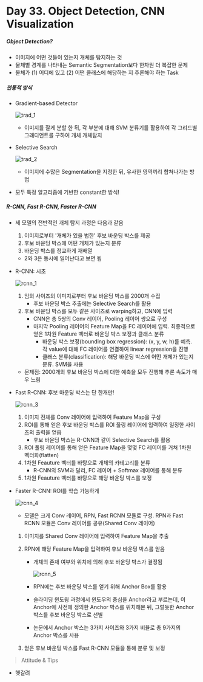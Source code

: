 # Day 33. Object Detection, CNN Visualization

##### Object Detection?

- 이미지에 어떤 것들이 있는지 개체를 탐지하는 것
- 물체별 경계를 나타내는 Semantic Segmentation보다 한차원 더 복잡한 문제
- 물체가 (1) 어디에 있고 (2) 어떤 클래스에 해당하는 지 추론해야 하는 Task

##### 전통적 방식
- Gradient-based Detector

  ![trad_1](https://github.com/iloveslowfood/iloveTIL/blob/main/boostcamp_ai/etc/images/week07/trad_1.jpg?raw=true)

  - 이미지를 잘게 분할 한 뒤, 각 부분에 대해 SVM 분류기를 활용하여 각 그리드별 그래디언트를 구하여 개체 개체탐지

- Selective Search

  ![trad_2](https://github.com/iloveslowfood/iloveTIL/blob/main/boostcamp_ai/etc/images/week07/trad_2.jpg?raw=true)

  - 이미지에 수많은 Segmentation을 지정한 뒤, 유사한 영역끼리 합쳐나가는 방법

- 모두 특정 알고리즘에 기반한 constant한 방식!

##### R-CNN, Fast R-CNN, Faster R-CNN

- 세 모델의 전반적인 개체 탐지 과정은 다음과 같음

  1. 이미지로부터 '개체가 있을 법한' 후보 바운딩 박스를 제공
  2. 후보 바운딩 박스에 어떤 개체가 있는지 분류
  3. 바운딩 박스를 정교하게 재배열

  - 2와 3은 동시에 일어난다고 보면 됨

- R-CNN: 시초

  ![rcnn_1](https://github.com/iloveslowfood/iloveTIL/blob/main/boostcamp_ai/etc/images/week07/rcnn_1.png?raw=true)

  1. 임의 사이즈의 이미지로부터 후보 바운딩 박스를 2000개 수집
     - 후보 바운딩 박스 추출에는 Selective Search를 활용
  2. 후보 바운딩 박스를 모두 같은 사이즈로 warping하고, CNN에 입력
     - CNN은 총 5쌍의 Conv 레이어, Pooling 레이어 쌍으로 구성
     - 마지막 Pooling 레이어의 Feature Map을 FC 레이어에 입력. 최종적으로 얻은 1차원 Feature 벡터로 바운딩 박스 보정과 클래스 분류
       - 바운딩 박스 보정(bounding box regression): (x, y, w, h)를 예측. 각 value에 대해 FC 레이어를 연결하여 linear regression을 진행
       - 클래스 분류(classification): 해당 바운딩 박스에 어떤 개체가 있는지 분류. SVM을 사용

  - 문제점: 2000개의 후보 바운딩 박스에 대한 예측을 모두 진행해 추론 속도가 매우 느림

- Fast R-CNN: 후보 마운딩 박스는 단 한개만!

  ![rcnn_3](https://github.com/iloveslowfood/iloveTIL/blob/main/boostcamp_ai/etc/images/week07/rcnn_3.jpg?raw=true)

  1. 이미지 전체를 Conv 레이어에 입력하여 Feature Map을 구성
  2. ROI를 통해 얻은 후보 바운딩 박스를 ROI 풀링 레이어에 입력하여 일정한 사이즈의 출력을 얻음
     - 후보 바운딩 박스는 R-CNN과 같이 Selective Search를 활용
  3. ROI 풀링 레이어를 통해 얻은 Feature Map을 몇몇 FC 레이어를 거쳐 1차원 벡터화(flatten)
  4. 1차원 Feauture 벡터를 바탕으로 개체의 카테고리를 분류
     - R-CNN의 SVM과 달리, FC 레이어 + Softmax 레이어를 통해 분류
  5. 1차원 Feauture 벡터를 바탕으로 해당 바운딩 박스를 보정

- Faster R-CNN: ROI를 학습 가능하게

  ![rcnn_4](https://github.com/iloveslowfood/iloveTIL/blob/main/boostcamp_ai/etc/images/week07/rcnn_4.png?raw=true)

  - 모델은 크게 Conv 레이어, RPN, Fast RCNN 모듈로 구성. RPN과 Fast RCNN 모듈은 Conv 레이어를 공유(Shared Conv 레이어)

  1. 이미지를 Shared Conv 레이어에 입력하여 Feature Map을 추출

  2. RPN에 해당 Feature Map을 입력하여 후보 바운딩 박스를 얻음

     - 개체의 존재 여부와 위치에 의해 후보 바운딩 박스가 결정됨

       ![rcnn_5](https://github.com/iloveslowfood/iloveTIL/blob/main/boostcamp_ai/etc/images/week07/rcnn_5.png?raw=true)

     - RPN에는 후보 바운딩 박스를 얻기 위해 Anchor Box를 활용

     - 슬라이딩 윈도윙 과정에서 윈도우의 중심을 Anchor라고 부르는데, 이 Anchor에 사전에 정의한 Anchor 박스를 위치해본 뒤, 그럴듯한 Anchor 박스를 후보 바운딩 박스로 선별

     - 논문에서 Anchor 박스는 3가지 사이즈와 3가지 비율로 총 9가지의 Anchor 박스를 사용

  3. 얻은 후보 바운딩 박스를 Fast R-CNN 모듈을 통해 분류 및 보정


> Attitude & Tips

- 헷갈려

